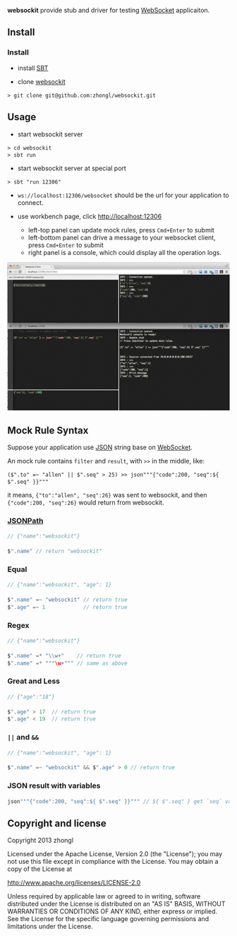 **websockit** provide stub and driver for testing [WebSocket](http://www.websocket.org) applicaiton.

## Install

### Install

- install [SBT](http://www.scala-sbt.org/release/docs/Getting-Started/Setup.html)

- clone [websockit](https://github.com/zhongl/websocket-kit)

```
> git clone git@github.com:zhongl/websockit.git
```

## Usage

- start websockit server

```
> cd websockit
> sbt run
```

- start websockit server at special port

```
> sbt "run 12306"
```

- `ws://localhost:12306/websocket` should be the url for your application to connect.

- use workbench page, click <http://localhost:12306>
    - left-top panel can update mock rules, press `Cmd+Enter` to submit
    - left-bottom panel can drive a message to your websocket client, press `Cmd+Enter` to submit
    - right panel is a console, which could display all the operation logs.

![websockit-workbench](websockit.png)

## Mock Rule Syntax

Suppose your application use [JSON](http://json.org) string base on [WebSocket](http://www.websocket.org).

An mock rule contains `filter` and `result`, with `>>` in the middle, like:

```
($".to" =~ "allen" || $".seq" > 25) >> json"""{"code":200, "seq":${ $".seq" }}"""
```

it means, `{"to":"allen", "seq":26}` was sent to websockit, and then `{"code":200, "seq":26}` would return from websockit.

### [JSONPath](http://goessner.net/articles/JsonPath/)

```scala
// {"name":"websockit"}

$".name" // return "websockit"
```

### Equal

```scala
// {"name":"websockit", "age": 1}

$".name" =~ "websockit" // return true
$".age" =~ 1            // return true
```


### Regex

```scala
// {"name":"websockit"}

$".name" =* "\\w+"    // return true
$".name" =* """\w+""" // same as above
```

### Great and Less

```scala
// {"age":"18"}

$".age" > 17  // return true
$".age" < 19  // return true
```

### `||` and `&&`

```scala
// {"name":"websockit", "age": 1}

$".name" =~ "websockit" && $".age" > 0 // return true
```

### JSON result with variables

```scala
json"""{"code":200, "seq":${ $".seq" }}""" // ${ $".seq" } get `seq` value of the input json
```



## Copyright and license

Copyright 2013 zhongl

Licensed under the Apache License, Version 2.0 (the "License");
you may not use this file except in compliance with the License.
You may obtain a copy of the License at

http://www.apache.org/licenses/LICENSE-2.0

Unless required by applicable law or agreed to in writing, software
distributed under the License is distributed on an "AS IS" BASIS,
WITHOUT WARRANTIES OR CONDITIONS OF ANY KIND, either express or implied.
See the License for the specific language governing permissions and
limitations under the License.
